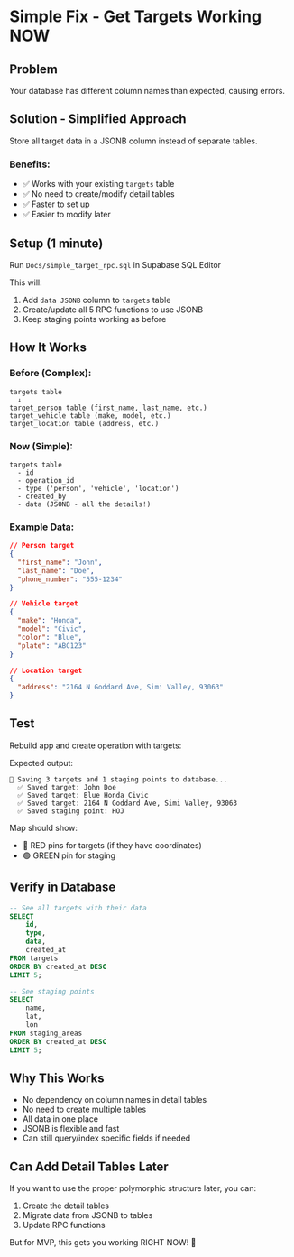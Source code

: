 # Simple Fix - Get Targets Working NOW

## Problem
Your database has different column names than expected, causing errors.

## Solution - Simplified Approach
Store all target data in a JSONB column instead of separate tables.

### Benefits:
- ✅ Works with your existing `targets` table
- ✅ No need to create/modify detail tables
- ✅ Faster to set up
- ✅ Easier to modify later

## Setup (1 minute)

Run `Docs/simple_target_rpc.sql` in Supabase SQL Editor

This will:
1. Add `data JSONB` column to `targets` table
2. Create/update all 5 RPC functions to use JSONB
3. Keep staging points working as before

## How It Works

### Before (Complex):
```
targets table
  ↓
target_person table (first_name, last_name, etc.)
target_vehicle table (make, model, etc.)
target_location table (address, etc.)
```

### Now (Simple):
```
targets table
  - id
  - operation_id
  - type ('person', 'vehicle', 'location')
  - created_by
  - data (JSONB - all the details!)
```

### Example Data:
```json
// Person target
{
  "first_name": "John",
  "last_name": "Doe",
  "phone_number": "555-1234"
}

// Vehicle target
{
  "make": "Honda",
  "model": "Civic",
  "color": "Blue",
  "plate": "ABC123"
}

// Location target
{
  "address": "2164 N Goddard Ave, Simi Valley, 93063"
}
```

## Test

Rebuild app and create operation with targets:

Expected output:
```
💾 Saving 3 targets and 1 staging points to database...
  ✅ Saved target: John Doe
  ✅ Saved target: Blue Honda Civic
  ✅ Saved target: 2164 N Goddard Ave, Simi Valley, 93063
  ✅ Saved staging point: HOJ
```

Map should show:
- 🔴 RED pins for targets (if they have coordinates)
- 🟢 GREEN pin for staging

## Verify in Database

```sql
-- See all targets with their data
SELECT 
    id,
    type,
    data,
    created_at
FROM targets
ORDER BY created_at DESC
LIMIT 5;

-- See staging points
SELECT 
    name,
    lat,
    lon
FROM staging_areas
ORDER BY created_at DESC
LIMIT 5;
```

## Why This Works

- No dependency on column names in detail tables
- No need to create multiple tables
- All data in one place
- JSONB is flexible and fast
- Can still query/index specific fields if needed

## Can Add Detail Tables Later

If you want to use the proper polymorphic structure later, you can:
1. Create the detail tables
2. Migrate data from JSONB to tables
3. Update RPC functions

But for MVP, this gets you working RIGHT NOW! 🚀

